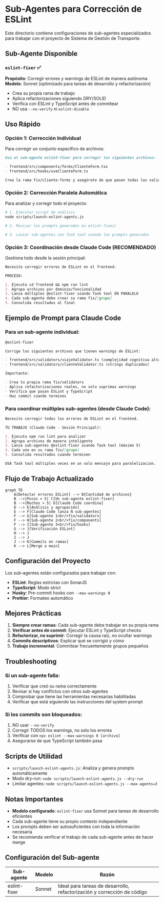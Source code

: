 # Sub-Agentes para Corrección de ESLint

Este directorio contiene configuraciones de sub-agentes especializados para trabajar con el proyecto de Sistema de Gestión de Transporte.

## Sub-Agente Disponible

### `eslint-fixer` ✅

**Propósito**: Corregir errores y warnings de ESLint de manera autónoma
**Modelo**: Sonnet (optimizado para tareas de desarrollo y refactorización)

- Crea su propia rama de trabajo
- Aplica refactorizaciones siguiendo DRY/SOLID
- Verifica con ESLint y TypeScript antes de commitear
- NO usa `--no-verify` ni `eslint-disable`

## Uso Rápido

### Opción 1: Corrección Individual

Para corregir un conjunto específico de archivos:

```markdown
Usa el sub-agente eslint-fixer para corregir los siguientes archivos:

- frontend/src/components/forms/ClienteForm.tsx
- frontend/src/hooks/useClienteForm.ts

Crea la rama fix/cliente-forms y asegúrate de que pasen todas las validaciones.
```

### Opción 2: Corrección Paralela Automática

Para analizar y corregir todo el proyecto:

```bash
# 1. Ejecutar script de análisis
node scripts/launch-eslint-agents.js

# 2. Revisar los prompts generados en eslint-fixes/

# 3. Lanzar sub-agentes con Task tool usando los prompts generados
```

### Opción 3: Coordinación desde Claude Code (RECOMENDADO)

Gestiona todo desde la sesión principal:

```markdown
Necesito corregir errores de ESLint en el frontend.

PROCESO:

1. Ejecuta cd frontend && npm run lint
2. Agrupa archivos por dominio/funcionalidad
3. Lanza múltiples @eslint-fixer usando Task tool EN PARALELO
4. Cada sub-agente debe crear su rama fix/[grupo]
5. Consolida resultados al final
```

## Ejemplo de Prompt para Claude Code

### Para un sub-agente individual:

```markdown
@eslint-fixer

Corrige los siguientes archivos que tienen warnings de ESLint:

- frontend/src/validators/viajeValidator.ts (complejidad cognitiva alta)
- frontend/src/validators/clienteValidator.ts (strings duplicados)

Importante:

- Crea tu propia rama fix/validators
- Aplica refactorizaciones reales, no solo suprimas warnings
- Verifica que pasan ESLint y TypeScript
- Haz commit cuando termines
```

### Para coordinar múltiples sub-agentes (desde Claude Code):

```markdown
Necesito corregir todos los errores de ESLint en el frontend.

TU TRABAJO (Claude Code - Sesión Principal):

1. Ejecuta npm run lint para analizar
2. Agrupa archivos de manera inteligente
3. Lanza sub-agentes @eslint-fixer usando Task tool (máximo 5)
4. Cada uno en su rama fix/[grupo]
5. Consolida resultados cuando terminen

USA Task tool múltiples veces en un solo mensaje para paralelización.
```

## Flujo de Trabajo Actualizado

```mermaid
graph TD
    A[Detectar errores ESLint] --> B{Cantidad de archivos}
    B -->|Pocos < 5| C[Un sub-agente eslint-fixer]
    B -->|Muchos > 5| D[Claude Code coordina]
    D --> E[Análisis y agrupación]
    E --> F[Claude Code lanza N sub-agentes]
    F --> G[Sub-agente 1<br/>fix/validators]
    F --> H[Sub-agente 2<br/>fix/components]
    F --> I[Sub-agente 3<br/>fix/hooks]
    G --> J[Verificación ESLint]
    H --> J
    I --> J
    J --> K[Commits en ramas]
    K --> L[Merge a main]
```

## Configuración del Proyecto

Los sub-agentes están configurados para trabajar con:

- **ESLint**: Reglas estrictas con SonarJS
- **TypeScript**: Modo strict
- **Husky**: Pre-commit hooks con `--max-warnings 0`
- **Prettier**: Formateo automático

## Mejores Prácticas

1. **Siempre crear ramas**: Cada sub-agente debe trabajar en su propia rama
2. **Verificar antes de commit**: Ejecutar ESLint y TypeScript checks
3. **Refactorizar, no suprimir**: Corregir la causa raíz, no ocultar warnings
4. **Commits descriptivos**: Explicar qué se corrigió y cómo
5. **Trabajo incremental**: Commitear frecuentemente grupos pequeños

## Troubleshooting

### Si un sub-agente falla:

1. Verificar que creó su rama correctamente
2. Revisar si hay conflictos con otros sub-agentes
3. Comprobar que tiene las herramientas necesarias habilitadas
4. Verificar que está siguiendo las instrucciones del system prompt

### Si los commits son bloqueados:

1. NO usar `--no-verify`
2. Corregir TODOS los warnings, no solo los errores
3. Verificar con `npx eslint --max-warnings 0 [archivo]`
4. Asegurarse de que TypeScript también pasa

## Scripts de Utilidad

- `scripts/launch-eslint-agents.js`: Analiza y genera prompts automáticamente
- Modo dry-run: `node scripts/launch-eslint-agents.js --dry-run`
- Limitar agentes: `node scripts/launch-eslint-agents.js --max-agents=3`

## Notas Importantes

- **Modelo configurado**: `eslint-fixer` usa Sonnet para tareas de desarrollo eficientes
- Cada sub-agente tiene su propio contexto independiente
- Los prompts deben ser autosuficientes con toda la información necesaria
- Se recomienda verificar el trabajo de cada sub-agente antes de hacer merge

## Configuración del Sub-agente

| Sub-agente   | Modelo | Razón                                                                   |
| ------------ | ------ | ----------------------------------------------------------------------- |
| eslint-fixer | Sonnet | Ideal para tareas de desarrollo, refactorización y corrección de código |
